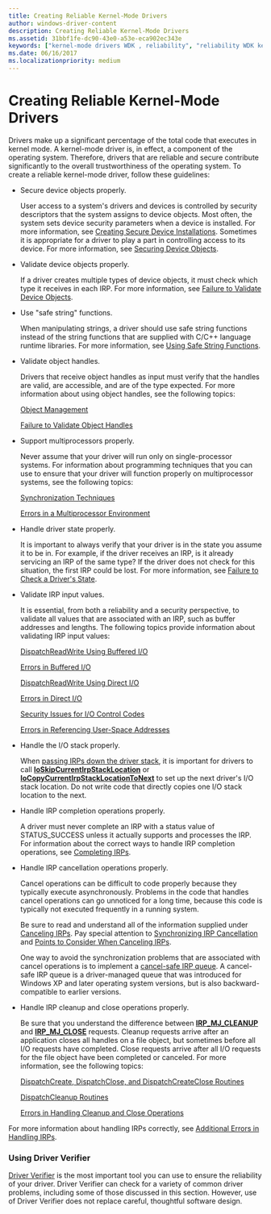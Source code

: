 ```yaml
---
title: Creating Reliable Kernel-Mode Drivers
author: windows-driver-content
description: Creating Reliable Kernel-Mode Drivers
ms.assetid: 31bbf1fe-dc90-43e0-a53e-eca902ec343e
keywords: ["kernel-mode drivers WDK , reliability", "reliability WDK kernel", "reliability WDK kernel , about reliable drivers", "IRPs WDK kernel , reliability issues"]
ms.date: 06/16/2017
ms.localizationpriority: medium
---
```


# Creating Reliable Kernel-Mode Drivers





Drivers make up a significant percentage of the total code that executes in kernel mode. A kernel-mode driver is, in effect, a component of the operating system. Therefore, drivers that are reliable and secure contribute significantly to the overall trustworthiness of the operating system. To create a reliable kernel-mode driver, follow these guidelines:

-   Secure device objects properly.

    User access to a system's drivers and devices is controlled by security descriptors that the system assigns to device objects. Most often, the system sets device security parameters when a device is installed. For more information, see [Creating Secure Device Installations](https://msdn.microsoft.com/library/windows/hardware/ff540212). Sometimes it is appropriate for a driver to play a part in controlling access to its device. For more information, see [Securing Device Objects](securing-device-objects.md).

-   Validate device objects properly.

    If a driver creates multiple types of device objects, it must check which type it receives in each IRP. For more information, see [Failure to Validate Device Objects](failure-to-validate-device-objects.md).

-   Use "safe string" functions.

    When manipulating strings, a driver should use safe string functions instead of the string functions that are supplied with C/C++ language runtime libraries. For more information, see [Using Safe String Functions](using-safe-string-functions.md).

-   Validate object handles.

    Drivers that receive object handles as input must verify that the handles are valid, are accessible, and are of the type expected. For more information about using object handles, see the following topics:

    [Object Management](managing-kernel-objects.md)

    [Failure to Validate Object Handles](failure-to-validate-object-handles.md)

-   Support multiprocessors properly.

    Never assume that your driver will run only on single-processor systems. For information about programming techniques that you can use to ensure that your driver will function properly on multiprocessor systems, see the following topics:

    [Synchronization Techniques](synchronization-techniques.md)

    [Errors in a Multiprocessor Environment](errors-in-a-multiprocessor-environment.md)

-   Handle driver state properly.

    It is important to always verify that your driver is in the state you assume it to be in. For example, if the driver receives an IRP, is it already servicing an IRP of the same type? If the driver does not check for this situation, the first IRP could be lost. For more information, see [Failure to Check a Driver's State](failure-to-check-a-driver-s-state.md).

-   Validate IRP input values.

    It is essential, from both a reliability and a security perspective, to validate all values that are associated with an IRP, such as buffer addresses and lengths. The following topics provide information about validating IRP input values:

    [DispatchReadWrite Using Buffered I/O](dispatchreadwrite-using-buffered-i-o.md)

    [Errors in Buffered I/O](errors-in-buffered-i-o.md)

    [DispatchReadWrite Using Direct I/O](dispatchreadwrite-using-direct-i-o.md)

    [Errors in Direct I/O](errors-in-direct-i-o.md)

    [Security Issues for I/O Control Codes](security-issues-for-i-o-control-codes.md)

    [Errors in Referencing User-Space Addresses](errors-in-referencing-user-space-addresses.md)

-   Handle the I/O stack properly.

    When [passing IRPs down the driver stack](passing-irps-down-the-driver-stack.md), it is important for drivers to call [**IoSkipCurrentIrpStackLocation**](https://msdn.microsoft.com/library/windows/hardware/ff550355) or [**IoCopyCurrentIrpStackLocationToNext**](https://msdn.microsoft.com/library/windows/hardware/ff548387) to set up the next driver's I/O stack location. Do not write code that directly copies one I/O stack location to the next.

-   Handle IRP completion operations properly.

    A driver must never complete an IRP with a status value of STATUS\_SUCCESS unless it actually supports and processes the IRP. For information about the correct ways to handle IRP completion operations, see [Completing IRPs](completing-irps.md).

-   Handle IRP cancellation operations properly.

    Cancel operations can be difficult to code properly because they typically execute asynchronously. Problems in the code that handles cancel operations can go unnoticed for a long time, because this code is typically not executed frequently in a running system.

    Be sure to read and understand all of the information supplied under [Canceling IRPs](canceling-irps.md). Pay special attention to [Synchronizing IRP Cancellation](synchronizing-irp-cancellation.md) and [Points to Consider When Canceling IRPs](points-to-consider-when-canceling-irps.md).

    One way to avoid the synchronization problems that are associated with cancel operations is to implement a [cancel-safe IRP queue](cancel-safe-irp-queues.md). A cancel-safe IRP queue is a driver-managed queue that was introduced for Windows XP and later operating system versions, but is also backward-compatible to earlier versions.

-   Handle IRP cleanup and close operations properly.

    Be sure that you understand the difference between [**IRP\_MJ\_CLEANUP**](https://msdn.microsoft.com/library/windows/hardware/ff550718) and [**IRP\_MJ\_CLOSE**](https://msdn.microsoft.com/library/windows/hardware/ff550720) requests. Cleanup requests arrive after an application closes all handles on a file object, but sometimes before all I/O requests have completed. Close requests arrive after all I/O requests for the file object have been completed or canceled. For more information, see the following topics:

    [DispatchCreate, DispatchClose, and DispatchCreateClose Routines](dispatchcreate--dispatchclose--and-dispatchcreateclose-routines.md)

    [DispatchCleanup Routines](dispatchcleanup-routines.md)

    [Errors in Handling Cleanup and Close Operations](errors-in-handling-cleanup-and-close-operations.md)

For more information about handling IRPs correctly, see [Additional Errors in Handling IRPs](additional-errors-in-handling-irps.md).

### Using Driver Verifier

[Driver Verifier](https://msdn.microsoft.com/library/windows/hardware/ff545448) is the most important tool you can use to ensure the reliability of your driver. Driver Verifier can check for a variety of common driver problems, including some of those discussed in this section. However, use of Driver Verifier does not replace careful, thoughtful software design.

 

 




